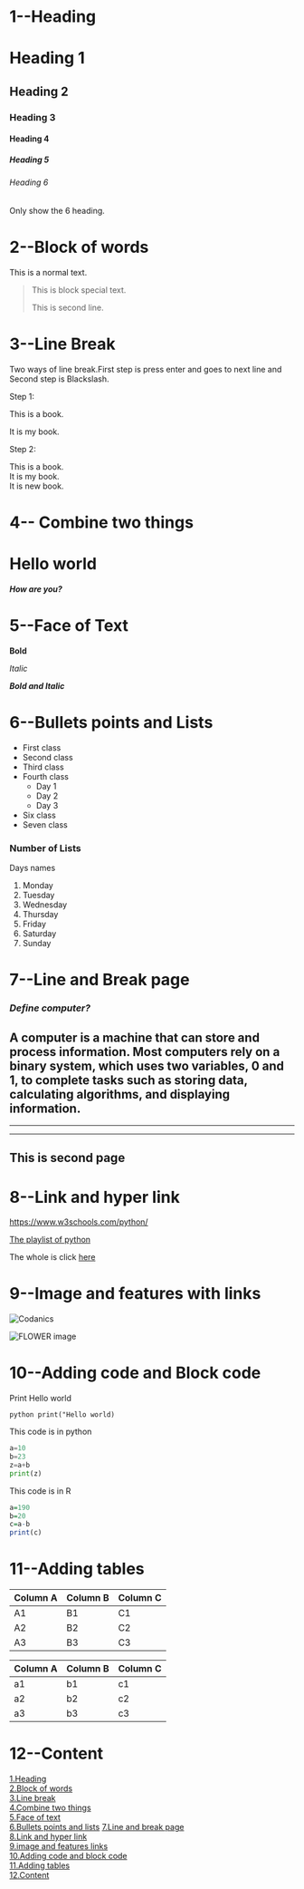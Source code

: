 # 1--Heading


# Heading 1
## Heading 2
### Heading 3
#### Heading 4
##### Heading 5
###### Heading 6

Only show the 6 heading.

# 2--Block of words

This is a normal text.

>This is block special text.
>
>This is second line.

# 3--Line Break

Two ways of line break.First step is press enter and goes to next line and Second step is Blackslash.

Step 1:

This is a book.

It is my book.

Step 2:

This is a book.\
It is my book.\
It is new book.

# 4-- Combine two things

# **Hello world**

_**How are you?**_

# 5--Face of Text

**Bold**

_Italic_

_**Bold and Italic**_

# 6--Bullets points and Lists

- First class
- Second class
- Third class
- Fourth class
    - Day 1
    - Day 2
    - Day 3
- Six class
- Seven class

### **Number of Lists**
Days names
1. Monday
2. Tuesday
3. Wednesday
4. Thursday
5. Friday
6. Saturday
7. Sunday
   
# 7--Line and Break page

### _**Define computer?**_
  A computer is a machine that can store and process information. Most computers rely on a binary system, which uses two variables, 0 and 1, to complete tasks such as storing data, calculating algorithms, and displaying information.
---
---
---
This is second page
---

# 8--Link and hyper link

<https://www.w3schools.com/python/>

[The playlist of python](https://www.youtube.com/watch?v=NrAyNt7EQ4c&list=PL9XvIvvVL50Gtj1fmwUhUW69e0U-TZZaZ)

[Full course of python]:(https://www.youtube.com/watch?v=NrAyNt7EQ4c&list=PL9XvIvvVL50Gtj1fmwUhUW69e0U-TZZaZ)

The whole is click [here][Full course of python]

# 9--Image and features with links

![Codanics](image-1.png)

![FLOWER image](https://www.pexels.com/search/flowers/)

# 10--Adding code and Block code
Print Hello world

`python
print("Hello world)`

This code is in python
```python
a=10
b=23
z=a+b
print(z)
```
This code is in R
```R
a=190
b=20
c=a-b
print(c)

```

# 11--Adding tables


Column A | Column B | Column C
---------|----------|---------
 A1 | B1 | C1
 A2 | B2 | C2
 A3 | B3 | C3


Column A | Column B | Column C
---------|----------|---------
 a1 | b1 | c1
 a2 | b2 | c2
 a3 | b3 | c3

# 12--Content
[1.Heading](#1--heading)\
[2.Block of words](#2--block-of-words)\
[3.Line break](#3--line-break)\
[4.Combine two things](#4---combine-two-things)\
[5.Face of text](#5--face-of-text)\
[6.Bullets points and lists](#6--bullets-points-and-lists)
[7.Line and break page](#7--line-and-break-page)\
[8.Link and hyper link](#8--link-and-hyper-link)\
[9.image and features links](#9--image-and-features-with-links)\
[10.Adding code and block code](#10--adding-code-and-block-code)\
[11.Adding tables](#11--adding-tables)\
[12.Content](#12--content)


